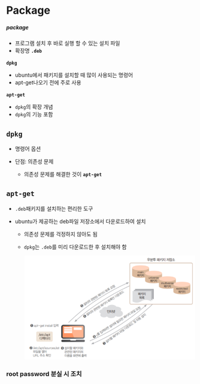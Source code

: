 # Package

##### package

- 프로그램 설치 후 바로 실행 할 수 있는 설치 파일
- 확장명 **`.deb`**



**`dpkg`**

- ubuntu에서 패키지를 설치할 때 많이 사용되는 명령어
- apt-get나오기 전에 주로 사용



**`apt-get`**

- `dpkg`의 확장 개념
- `dpkg`의 기능 포함



## `dpkg`

- 명령어 옵션





- 단점: 의존성 문제
  - 의존성 문제를 해결한 것이 **`apt-get`**



## `apt-get`

- `.deb`패키지를 설치하는 편리한 도구

- ubuntu가 제공하는 deb파일 저장소에서 다운로드하여 설치

  - 의존성 문제를 걱정하지 않아도 됨

  - `dpkg`는 `.deb`를 미리 다운로드한 후 설치해야 함

    ![image-20200908154853978](..\img\image-20200908154853978.png)	







### root password 분실 시 조치

